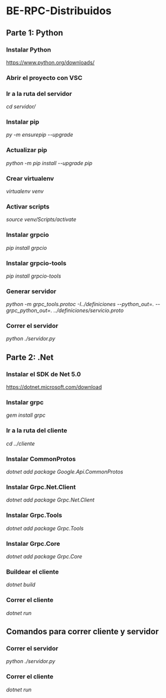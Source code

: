 # BE-RPC-Distribuidos

## Parte 1: Python

### Instalar Python

https://www.python.org/downloads/

### Abrir el proyecto con VSC

### Ir a la ruta del servidor

_cd servidor/_

### Instalar pip

_py -m ensurepip --upgrade_

### Actualizar pip

_python -m pip install --upgrade pip_

### Crear virtualenv

_virtualenv venv_

### Activar scripts

_source venv/Scripts/activate_

### Instalar grpcio

_pip install grpcio_

### Instalar grpcio-tools

_pip install grpcio-tools_

### Generar servidor

_python -m grpc_tools.protoc -I../definiciones --python_out=. --grpc_python_out=. ../definiciones/servicio.proto_

### Correr el servidor

_python ./servidor.py_

## Parte 2: .Net

### Instalar el SDK de Net 5.0

https://dotnet.microsoft.com/download

### Instalar grpc

_gem install grpc_

### Ir a la ruta del cliente

_cd ../cliente_

### Instalar CommonProtos

_dotnet add package Google.Api.CommonProtos_

### Instalar Grpc.Net.Client

_dotnet add package Grpc.Net.Client_

### Instalar Grpc.Tools

_dotnet add package Grpc.Tools_

### Instalar Grpc.Core

_dotnet add package Grpc.Core_

### Buildear el cliente

_dotnet build_

### Correr el cliente

_dotnet run_

## Comandos para correr cliente y servidor

### Correr el servidor

_python ./servidor.py_

### Correr el cliente

_dotnet run_